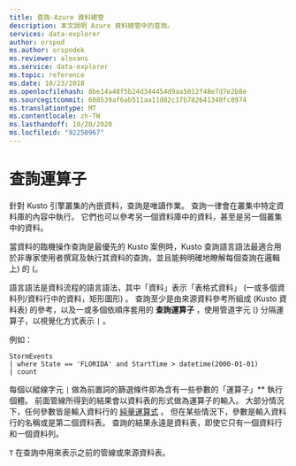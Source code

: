 ```yaml
---
title: 查詢-Azure 資料總管
description: 本文說明 Azure 資料總管中的查詢。
services: data-explorer
author: orspod
ms.author: orspodek
ms.reviewer: alexans
ms.service: data-explorer
ms.topic: reference
ms.date: 10/23/2018
ms.openlocfilehash: 8be14a48f5b24d344454d9aa5012f48e7d7e2b8e
ms.sourcegitcommit: 608539af6ab511aa11d82c17b782641340fc8974
ms.translationtype: MT
ms.contentlocale: zh-TW
ms.lasthandoff: 10/20/2020
ms.locfileid: "92250967"
---
```

# <a name="query-operators"></a>查詢運算子

針對 Kusto 引擎叢集的內嵌資料，查詢是唯讀作業。 查詢一律會在叢集中特定資料庫的內容中執行。 它們也可以參考另一個資料庫中的資料，甚至是另一個叢集中的資料。

當資料的臨機操作查詢是最優先的 Kusto 案例時，Kusto 查詢語言語法最適合用於非專家使用者撰寫及執行其資料的查詢，並且能夠明確地瞭解每個查詢在邏輯上) 的 (。

語言語法是資料流程的語言語法，其中「資料」表示「表格式資料」 (一或多個資料列/資料行中的資料，矩形圖形) 。 查詢至少是由來源資料參考所組成 (Kusto 資料表) 的參考，以及一或多個依順序套用的 **查詢運算子** ，使用管道字元 () 分隔運算子，以視覺化方式表示 `|` 。

例如：

<!-- csl: https://help.kusto.windows.net:443/Samples -->
```kusto
StormEvents 
| where State == 'FLORIDA' and StartTime > datetime(2000-01-01)
| count
```

每個以縱線字元 `|` 做為前置詞的篩選條件即為含有一些參數的「運算子」** 執行個體。 前面管線所得到的結果會以資料表的形式做為運算子的輸入。 大部分情況下，任何參數皆是輸入資料行的 [純量運算式](./scalar-data-types/index.md) 。
但在某些情況下，參數是輸入資料行的名稱或是第二個資料表。 查詢的結果永遠是資料表，即使它只有一個資料行和一個資料列。

`T` 在查詢中用來表示之前的管線或來源資料表。
